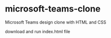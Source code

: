 # microsoft-teams-clone

Microsoft Teams design clone with HTML and CSS

download and run index.html file
